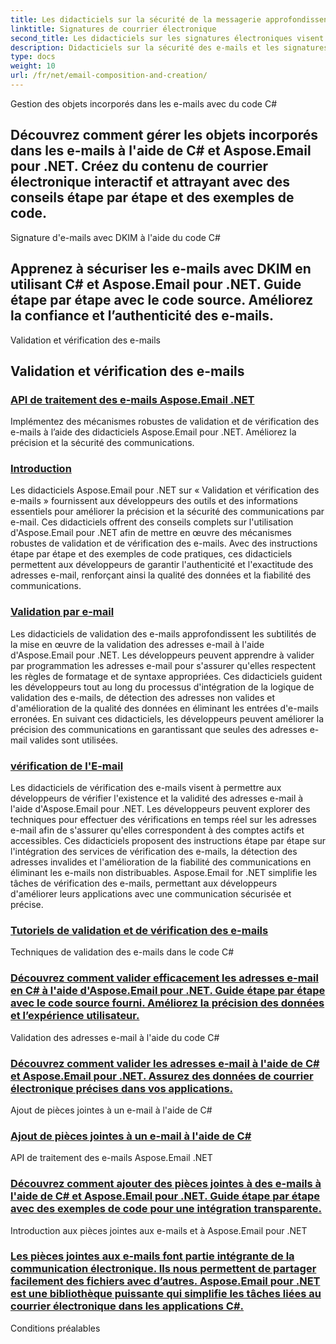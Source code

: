 ```yaml
---
title: Les didacticiels sur la sécurité de la messagerie approfondissent les subtilités de la mise en œuvre des fonctionnalités de sécurité de la messagerie à l'aide d'Aspose.Email pour .NET. Les développeurs peuvent apprendre des techniques pour chiffrer les messages électroniques, protéger les données sensibles et se prémunir contre les accès non autorisés. Ces didacticiels guident les développeurs tout au long du processus d'intégration d'algorithmes de chiffrement, de configuration de connexions sécurisées et d'amélioration de la confidentialité des communications. En suivant ces didacticiels, les développeurs peuvent améliorer leurs applications grâce à une communication sécurisée par courrier électronique, garantissant ainsi la confidentialité des informations sensibles.
linktitle: Signatures de courrier électronique
second_title: Les didacticiels sur les signatures électroniques visent à permettre aux développeurs de créer et de gérer des signatures électroniques personnalisées à l'aide d'Aspose.Email pour .NET. Les développeurs peuvent explorer des techniques pour incorporer des éléments de marque, des informations de contact et des clauses de non-responsabilité dans les signatures électroniques. Ces didacticiels proposent des instructions étape par étape sur la configuration de modèles de signature électronique, l'intégration d'images et de liens et l'automatisation de l'insertion de signature. Aspose.Email for .NET simplifie la gestion des signatures électroniques, permettant aux développeurs d'améliorer leurs applications avec une image de marque professionnelle et cohérente.
description: Didacticiels sur la sécurité des e-mails et les signatures
type: docs
weight: 10
url: /fr/net/email-composition-and-creation/
---
```


Gestion des objets incorporés dans les e-mails avec du code C#

## Découvrez comment gérer les objets incorporés dans les e-mails à l'aide de C# et Aspose.Email pour .NET. Créez du contenu de courrier électronique interactif et attrayant avec des conseils étape par étape et des exemples de code.

Signature d'e-mails avec DKIM à l'aide du code C#

## Apprenez à sécuriser les e-mails avec DKIM en utilisant C# et Aspose.Email pour .NET. Guide étape par étape avec le code source. Améliorez la confiance et l’authenticité des e-mails.

 Validation et vérification des e-mails

##  Validation et vérification des e-mails
### [ API de traitement des e-mails Aspose.Email .NET](./crafting-a-fresh-email-csharp-implementation/)
 Implémentez des mécanismes robustes de validation et de vérification des e-mails à l’aide des didacticiels Aspose.Email pour .NET. Améliorez la précision et la sécurité des communications.
### [Introduction](./constructing-a-new-mail-message-in-csharp/)
Les didacticiels Aspose.Email pour .NET sur « Validation et vérification des e-mails » fournissent aux développeurs des outils et des informations essentiels pour améliorer la précision et la sécurité des communications par e-mail. Ces didacticiels offrent des conseils complets sur l'utilisation d'Aspose.Email pour .NET afin de mettre en œuvre des mécanismes robustes de validation et de vérification des e-mails. Avec des instructions étape par étape et des exemples de code pratiques, ces didacticiels permettent aux développeurs de garantir l'authenticité et l'exactitude des adresses e-mail, renforçant ainsi la qualité des données et la fiabilité des communications.
### [Validation par e-mail](./generating-tnef-eml-from-msg-in-csharp/)
Les didacticiels de validation des e-mails approfondissent les subtilités de la mise en œuvre de la validation des adresses e-mail à l'aide d'Aspose.Email pour .NET. Les développeurs peuvent apprendre à valider par programmation les adresses e-mail pour s'assurer qu'elles respectent les règles de formatage et de syntaxe appropriées. Ces didacticiels guident les développeurs tout au long du processus d'intégration de la logique de validation des e-mails, de détection des adresses non valides et d'amélioration de la qualité des données en éliminant les entrées d'e-mails erronées. En suivant ces didacticiels, les développeurs peuvent améliorer la précision des communications en garantissant que seules des adresses e-mail valides sont utilisées.
### [vérification de l'E-mail](./forming-tnef-format-from-msg-with-csharp/)
Les didacticiels de vérification des e-mails visent à permettre aux développeurs de vérifier l'existence et la validité des adresses e-mail à l'aide d'Aspose.Email pour .NET. Les développeurs peuvent explorer des techniques pour effectuer des vérifications en temps réel sur les adresses e-mail afin de s'assurer qu'elles correspondent à des comptes actifs et accessibles. Ces didacticiels proposent des instructions étape par étape sur l'intégration des services de vérification des e-mails, la détection des adresses invalides et l'amélioration de la fiabilité des communications en éliminant les e-mails non distribuables. Aspose.Email for .NET simplifie les tâches de vérification des e-mails, permettant aux développeurs d'améliorer leurs applications avec une communication sécurisée et précise. 
### [Tutoriels de validation et de vérification des e-mails](./setting-alternative-text-for-images-csharp-guide/)
 Techniques de validation des e-mails dans le code C#
### [Découvrez comment valider efficacement les adresses e-mail en C# à l'aide d'Aspose.Email pour .NET. Guide étape par étape avec le code source fourni. Améliorez la précision des données et l’expérience utilisateur.](./managing-default-text-encoding-csharp-implementation/)
Validation des adresses e-mail à l'aide du code C#
### [Découvrez comment valider les adresses e-mail à l'aide de C# et Aspose.Email pour .NET. Assurez des données de courrier électronique précises dans vos applications.](./configuring-email-headers-in-csharp/)
 Ajout de pièces jointes à un e-mail à l'aide de C#
### [ Ajout de pièces jointes à un e-mail à l'aide de C#](./adding-html-body-to-emails-csharp-example/)
 API de traitement des e-mails Aspose.Email .NET
### [ Découvrez comment ajouter des pièces jointes à des e-mails à l'aide de C# et Aspose.Email pour .NET. Guide étape par étape avec des exemples de code pour une intégration transparente.](./specifying-recipient-addresses-in-csharp/)
Introduction aux pièces jointes aux e-mails et à Aspose.Email pour .NET
### [Les pièces jointes aux e-mails font partie intégrante de la communication électronique. Ils nous permettent de partager facilement des fichiers avec d’autres. Aspose.Email pour .NET est une bibliothèque puissante qui simplifie les tâches liées au courrier électronique dans les applications C#.](./loading-email-messages-with-load-options-in-csharp/)
Conditions préalables